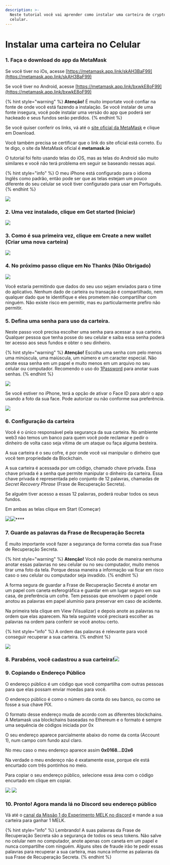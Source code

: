 ```yaml
---
description: >-
  Neste tutorial você vai aprender como instalar uma carteira de crypto no seu
  celular.
---
```


# Instalar uma carteira no Celular

### 1. Faça o download do app da MetaMask

Se você tiver no iOs, acesse [https://metamask.app.link/skAH3BaF99](https://metamask.app.link/skAH3BaF99)

Se você tiver no Android, acesse [https://metamask.app.link/bxwkE8oF99](https://metamask.app.link/bxwkE8oF99)

{% hint style="warning" %}
**Atenção!** É muito importate você confiar na fonte de onde você está fazendo a instalação. Se você instalar de uma fonte insegura, você pode instalar uma versão do app que poderá ser hackeado e seus fundos serão perdidos.
{% endhint %}

Se você quiser conferir os links, vá até o [site oficial da MetaMask](https://metamask.io/) e clique em Download.

Você também precisa se certificar que o link do site oficial está correto. Eu te digo, o site da MetaMask oficial é **metamask.io**

O tutorial foi feito usando telas do iOS, mas as telas do Android são muito similares e você não terá problema em seguir se baseando nessas aqui.

{% hint style="info" %}
O meu iPhone está configurado para o idioma Inglês como padrão, então pode ser que as telas estejam um pouco diferente do seu celular se você tiver configurado para usar em Português.
{% endhint %}

![](../../.gitbook/assets/IMG\_84E7FE1DCE59-1.jpeg)

### 2. Uma vez instalado, clique em Get started (Iniciar)

![](../../.gitbook/assets/IMG\_0640.PNG)

### 3. Como é sua primeira vez, clique em Create a new wallet (Criar uma nova carteira)

![](../../.gitbook/assets/IMG\_0641.PNG)

### 4. No próximo passo clique em No Thanks (Não Obrigado)

![](../../.gitbook/assets/IMG\_0642.PNG)

Você estaria permitindo que dados do seu uso sejam enviados para o time do aplicativo. Nenhum dado de carteira ou transação é compartilhado, nem qualquer dado que te identifique e eles prometem não compartilhar com ninguém. Não existe risco em permitir, mas eu particularmente prefiro não permitir.

### 5. Defina uma senha para uso da carteira.

Neste passo você precisa escolher uma senha para acessar a sua carteira. Qualquer pessoa que tenha posse do seu celular e saiba essa senha poderá ter acesso aos seus fundos e obter o seu dinheiro.

{% hint style="warning" %}
**Atenção!** Escolha uma senha com pelo menos uma minúscula, uma maiúscula, um número e um caracter especial. Não anote essa senha em um papel e muito menos em um arquivo no seu celular ou computador. Recomendo o uso do [1Password](https://1password.com/pt/) para anotar suas senhas.
{% endhint %}

![](../../.gitbook/assets/IMG\_0644.PNG)

Se você estiver no iPhone, terá a opção de ativar o Face ID para abrir o app usando a foto da sua face. Pode autorizar ou não conforme sua preferência.

![](../../.gitbook/assets/IMG\_0646.PNG)

### **6. Configuração da carteira**

Você é o único responsável pela segurança da sua carteira. No ambiente web3 nào temos um banco para quem você pode reclamar e pedir o dinheiro de volta caso seja vítima de um ataque ou faça alguma besteira.

A sua carteira é o seu cofre, é por onde você vai manipular o dinheiro que você tem propriedade da Blockchain.

A sua carteira é acessada por um código, chamado chave privada. Essa chave privada é a senha que permite manipular o dinheiro da carteira. Essa chave privada é representada pelo conjunto de 12 palavras, chamadas de _Secret Recovery Phrase_ (Frase de Recuperação Secreta).

Se alguém tiver acesso a essas 12 palavras, poderá roubar todos os seus fundos.

Em ambas as telas clique em Start (Começar)

![](../../.gitbook/assets/IMG\_0647.PNG)![](../../.gitbook/assets/IMG\_0648.PNG)\*\*\*\*

### **7. Guarde as palavras da** Frase de Recuperação Secreta

É muito importante você fazer a segurança de forma correta das sua Frase de Recuperação Secreta.

{% hint style="warning" %}
**Atenção!** Você não pode de maneira nenhuma anotar essas palavras no seu celular ou no seu computador, muito menos tirar uma foto da tela. Porque dessa maneira a informação vai ficar em risco caso o seu celular ou computador seja invadido.
{% endhint %}

A forma segura de guardar a Frase de Recuperação Secreta é anotar em um papel com caneta esferográfica e guardar em um lugar seguro em sua casa, de preferência um cofre. Tem pessoas que envolvem o papel onde anotou as palavras em papel alumínio para preservar em caso de acidente.

Na primeira tela clique em View (Visualizar) e depois anote as palavras na ordem que elas aparecem. Na tela seguinte você precisará escolher as palavras na ordem para conferir se você anotou certo.

{% hint style="info" %}
A ordem das palavras é relevante para você conseguir recuperar a sua carteira.
{% endhint %}

![](../../.gitbook/assets/IMG\_0649.PNG)

### 8. Parabéns, você cadastrou a sua carteira!![](../../.gitbook/assets/IMG\_0651.PNG)

### 9. Copiando o Endereço Público

O endereço público é um código que você compartilha com outras pessoas para que elas possam enviar moedas para você.

O endereço público é como o número da conta do seu banco, ou como se fosse a sua chave PIX.

O formato desse endereço muda de acordo com as diferentes blockchains. A Metamask usa blockchains baseadas no Ethereum e o formato é sempre uma sequência de códigos iniciada por 0x

O seu endereço aparece parcialmente abaixo do nome da conta (Account 1), num campo com fundo azul claro.

No meu caso o meu endereço aparece assim **0x0168...D2e6**

Na verdade o meu endereço não é exatamente esse, porque ele está encurtado com três pontinhos no meio.

Para copiar o seu endereço público, selecione essa área com o código encurtado em clique em copiar.

![](../../.gitbook/assets/IMG\_0652.PNG) ![](../../.gitbook/assets/IMG\_0653.PNG)

### 10. Pronto! Agora manda lá no Discord seu endereço público

Vá até o [canal da Missão 1 do Experimento MELK no discord](https://discord.gg/2SjfbXw6pd) e mande a sua carteira para ganhar 1 MELK.

{% hint style="info" %}
Lembrando! A suas palavras da Frase de Recuperação Secreta são a segurança de todos os seus tokens. Não salve no celular nem no computador, anote apenas com caneta em um papel e nunca compartilhe com ninguém. Alguns sites de fraude irão te pedir essas palavras para recuperar a sua carteira, mas nunca informe as palavras da sua Frase de Recuperação Secreta.
{% endhint %}
